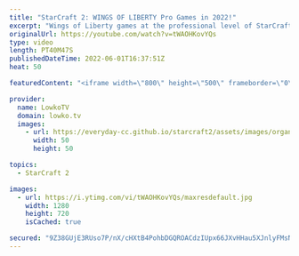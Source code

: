 ```yaml
---
title: "StarCraft 2: WINGS OF LIBERTY Pro Games in 2022!"
excerpt: "Wings of Liberty games at the professional level of StarCraft 2 in 2022. It turns out that many of the improvements made to the game we now take for granted.  00:00 Zerg versus Terran on Daybreak 16:25 Terran versus Protoss on Metropolis 28:16 Zerg versus Protoss on Tal'darim Altar  OlimoLeague on Patreon:"
originalUrl: https://youtube.com/watch?v=tWAOHKovYQs
type: video
length: PT40M47S
publishedDateTime: 2022-06-01T16:37:51Z
heat: 50

featuredContent: "<iframe width=\"800\" height=\"500\" frameborder=\"0\" src=\"https://www.youtube.com/embed/tWAOHKovYQs\" allow=\"accelerometer; autoplay; encrypted-media; gyroscope; picture-in-picture\" allowfullscreen></iframe>"

provider:
  name: LowkoTV
  domain: lowko.tv
  images:
    - url: https://everyday-cc.github.io/starcraft2/assets/images/organizations/lowko.tv-50x50.jpg
      width: 50
      height: 50

topics:
  - StarCraft 2

images:
  - url: https://i.ytimg.com/vi/tWAOHKovYQs/maxresdefault.jpg
    width: 1280
    height: 720
    isCached: true

secured: "9Z38GUjE3RUso7P/nX/cHXtB4PohbDGQROACdzIUpx66JXvHHau5XJnlyFMsNvwE7bGJXbSty8EASmNr1OItv+OtH2IGbV3+tq6pT63SI6bRZs2+iw9VY87lbTMcogqaIP5kU8W+N4VeKD3kJxnU3oaYYjSieZ276Ng3B7FB7XqbSRhjcBFjwjb4rhD9MUrYjjYw9m+r/BzezVpQ9h0CnwkdS6rJevA6bWEfpHmj3NiqghqG89uRdBRvV4e75Khuc7PJgHdlJxLBw6bzenTT8C0apL46B7PDU/DOcP2IEJeq6DXOCgYNi5Y/CIFH0u7qal+3DevBJ1Bzd5XrG67zs6qlGIa347J4stz3RPsaI+43djAGx0ufnsCbyw164fqg/ywp447ypelSi6TsrCrkrB6RNiZbjRh6xrudaVv6d1o=;avWCf1WFI7p5q6KiSbMc8A=="
---
```


